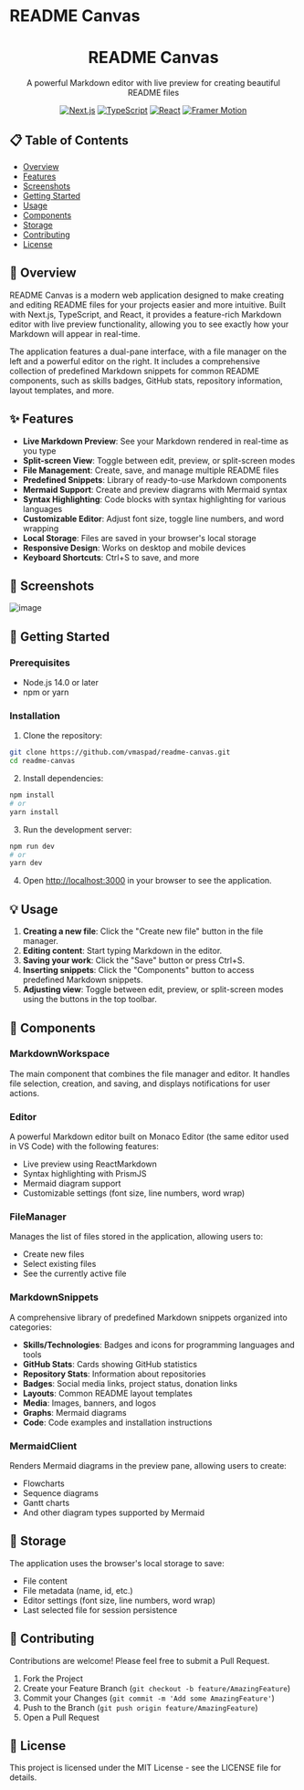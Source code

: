# README Canvas

<div align="center">
  <img src="https://raw.githubusercontent.com/vercel/next.js/canary/packages/next/src/compiled/react/react.shared-subset.development.js" alt="README Canvas Logo" width="150" style="display: none;">

  <h1>README Canvas</h1>
  <p>A powerful Markdown editor with live preview for creating beautiful README files</p>

  [![Next.js](https://img.shields.io/badge/Next.js-black?style=for-the-badge&logo=next.js&logoColor=white)](https://nextjs.org/)
  [![TypeScript](https://img.shields.io/badge/typescript-%23007ACC.svg?style=for-the-badge&logo=typescript&logoColor=white)](https://www.typescriptlang.org/)
  [![React](https://img.shields.io/badge/react-%2320232a.svg?style=for-the-badge&logo=react&logoColor=%2361DAFB)](https://reactjs.org/)
  [![Framer Motion](https://img.shields.io/badge/Framer_Motion-black?style=for-the-badge&logo=framer&logoColor=blue)](https://www.framer.com/motion/)
</div>

## 📋 Table of Contents

- [Overview](#overview)
- [Features](#features)
- [Screenshots](#screenshots)
- [Getting Started](#getting-started)
- [Usage](#usage)
- [Components](#components)
- [Storage](#storage)
- [Contributing](#contributing)
- [License](#license)

## 🚀 Overview

README Canvas is a modern web application designed to make creating and editing README files for your projects easier and more intuitive. Built with Next.js, TypeScript, and React, it provides a feature-rich Markdown editor with live preview functionality, allowing you to see exactly how your Markdown will appear in real-time.

The application features a dual-pane interface, with a file manager on the left and a powerful editor on the right. It includes a comprehensive collection of predefined Markdown snippets for common README components, such as skills badges, GitHub stats, repository information, layout templates, and more.

## ✨ Features

- **Live Markdown Preview**: See your Markdown rendered in real-time as you type
- **Split-screen View**: Toggle between edit, preview, or split-screen modes
- **File Management**: Create, save, and manage multiple README files
- **Predefined Snippets**: Library of ready-to-use Markdown components
- **Mermaid Support**: Create and preview diagrams with Mermaid syntax
- **Syntax Highlighting**: Code blocks with syntax highlighting for various languages
- **Customizable Editor**: Adjust font size, toggle line numbers, and word wrapping
- **Local Storage**: Files are saved in your browser's local storage
- **Responsive Design**: Works on desktop and mobile devices
- **Keyboard Shortcuts**: Ctrl+S to save, and more

## 📸 Screenshots

![image](https://github.com/user-attachments/assets/82076fc3-9d2a-4f16-aeb9-7c7322e8da53)

## 🏁 Getting Started

### Prerequisites

- Node.js 14.0 or later
- npm or yarn

### Installation

1. Clone the repository:

```bash
git clone https://github.com/vmaspad/readme-canvas.git
cd readme-canvas
```

2. Install dependencies:

```bash
npm install
# or
yarn install
```

3. Run the development server:

```bash
npm run dev
# or
yarn dev
```

4. Open [http://localhost:3000](http://localhost:3000) in your browser to see the application.

## 💡 Usage

1. **Creating a new file**: Click the "Create new file" button in the file manager.
2. **Editing content**: Start typing Markdown in the editor.
3. **Saving your work**: Click the "Save" button or press Ctrl+S.
4. **Inserting snippets**: Click the "Components" button to access predefined Markdown snippets.
5. **Adjusting view**: Toggle between edit, preview, or split-screen modes using the buttons in the top toolbar.

## 🧩 Components

### MarkdownWorkspace

The main component that combines the file manager and editor. It handles file selection, creation, and saving, and displays notifications for user actions.

### Editor

A powerful Markdown editor built on Monaco Editor (the same editor used in VS Code) with the following features:
- Live preview using ReactMarkdown
- Syntax highlighting with PrismJS
- Mermaid diagram support
- Customizable settings (font size, line numbers, word wrap)

### FileManager

Manages the list of files stored in the application, allowing users to:
- Create new files
- Select existing files
- See the currently active file

### MarkdownSnippets

A comprehensive library of predefined Markdown snippets organized into categories:
- **Skills/Technologies**: Badges and icons for programming languages and tools
- **GitHub Stats**: Cards showing GitHub statistics
- **Repository Stats**: Information about repositories
- **Badges**: Social media links, project status, donation links
- **Layouts**: Common README layout templates
- **Media**: Images, banners, and logos
- **Graphs**: Mermaid diagrams
- **Code**: Code examples and installation instructions

### MermaidClient

Renders Mermaid diagrams in the preview pane, allowing users to create:
- Flowcharts
- Sequence diagrams
- Gantt charts
- And other diagram types supported by Mermaid

## 💾 Storage

The application uses the browser's local storage to save:
- File content
- File metadata (name, id, etc.)
- Editor settings (font size, line numbers, word wrap)
- Last selected file for session persistence

## 🤝 Contributing

Contributions are welcome! Please feel free to submit a Pull Request.

1. Fork the Project
2. Create your Feature Branch (`git checkout -b feature/AmazingFeature`)
3. Commit your Changes (`git commit -m 'Add some AmazingFeature'`)
4. Push to the Branch (`git push origin feature/AmazingFeature`)
5. Open a Pull Request

## 📄 License

This project is licensed under the MIT License - see the LICENSE file for details.
